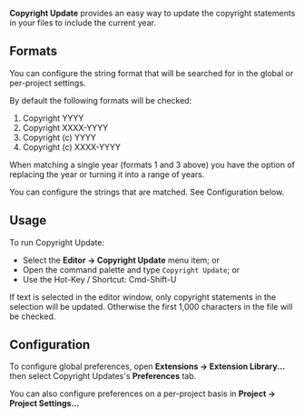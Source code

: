 **Copyright Update** provides an easy way to update the copyright statements in your files to include the current year.

## Formats

You can configure the string format that will be searched for in the global or per-project settings.

By default the following formats will be checked:

1. Copyright YYYY
2. Copyright XXXX-YYYY
3. Copyright (c) YYYY
4. Copyright (c) XXXX-YYYY

When matching a single year (formats 1 and 3 above) you have the option of replacing the year or turning it into a range of years.

You can configure the strings that are matched. See Configuration below.

## Usage

To run Copyright Update:

- Select the **Editor → Copyright Update** menu item; or
- Open the command palette and type `Copyright Update`; or
- Use the Hot-Key / Shortcut: Cmd-Shift-U

If text is selected in the editor window, only copyright statements in the selection will be updated.
Otherwise the first 1,000 characters in the file will be checked.

## Configuration

To configure global preferences, open **Extensions → Extension Library...** then select Copyright Updates's **Preferences** tab.

You can also configure preferences on a per-project basis in **Project → Project Settings...**
